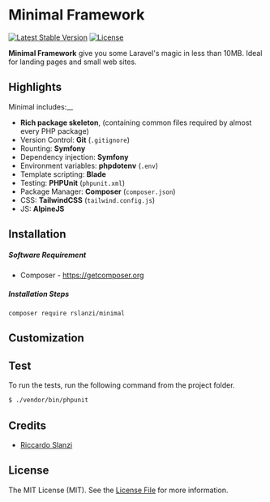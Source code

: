 # Minimal Framework

[![Latest Stable Version](https://poser.pugx.org/rslanzi/minimal/v/stable)](https://packagist.org/packages/rslanzi/minimal) 
[![License](https://poser.pugx.org/rslanzi/minimal/license)](https://packagist.org/packages/rslanzi/minimal)


**Minimal Framework** give you some Laravel's magic in less than 10MB. Ideal for landing pages and small web sites.


<a name="Highlights"></a>
## Highlights

Minimal includes:__

- **Rich package skeleton**, (containing common files required by almost every PHP package)
- Version Control: **Git** (`.gitignore`)
- Rounting: **Symfony**
- Dependency injection: **Symfony**
- Environment variables: **phpdotenv** (`.env`)
- Template scripting: **Blade**
- Testing: **PHPUnit** (`phpunit.xml`)
- Package Manager: **Composer** (`composer.json`)  
- CSS: **TailwindCSS** (`tailwind.config.js`)  
- JS: **AlpineJS**  
  
<a name="Installation"></a>
## Installation


##### Software Requirement
- Composer - https://getcomposer.org


##### Installation Steps
`composer require rslanzi/minimal`


<a name="Customization"></a>
## Customization


## Test

To run the tests, run the following command from the project folder.

``` bash
$ ./vendor/bin/phpunit
```


## Credits

- [Riccardo Slanzi](https://github.com/rslanzi)


## License

The MIT License (MIT). See the [License File](https://github.com/rslanzi/minimal/blob/master/LICENSE) for more information.